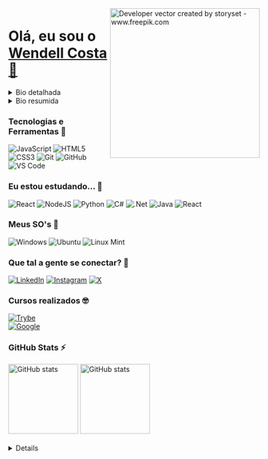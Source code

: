 <img align="right" alt="Developer vector created by storyset - www.freepik.com" height="300" src="https://github.com/wl-costa/wlcosta/assets/160422244/7f5a5899-4346-4b9b-9a2e-2c79bdd955fe">

<h1>
    <a><span>Olá, eu sou o <a href="linkedin.com/in/wendell-costa-b824ab2b5/">Wendell Costa 👋</span></a>
</h1>

<details align="left">
  <summary>Bio detalhada</summary> 
 
<p>Graduando em análise e desenvolvimento de sistemas pela Uninter e apaixonado pelo universo da tecnologia. Meu primeiro "Hello World" foi lá em 2021 estudando javascript pelo console do Chrome e desde então traço uma jornada rumo ao meu primeiro emprego como dev. Com a maior parte dos estudos até então focadas em tecnologias full-stack, procuro sempre desenvolver minhas habilidades com bastante estudo, dedicação e é claro, muita, mas muita prática.</p>
<p>Todo e qualquer repositório presente no meu perfil, até mesmo esse readme, aceitará code reviews, meu principal intuito é melhorar, então fique sinta-se à vontade para dar aquela ajudinha! :)</p>
<p>No mais, eu gostaria de deixar claro que sou apaixonado por games de ação/rpg e filmes/livros de ficção científica, então se quiser trocar uma ideia sobre buracos negros, paradoxos ou até mesmo marcar uma partida de fortnite, me adiciona no instagram: (<a href="https://www.linkedin.com/in/wendell-costa-b824ab2b5/">@dni.costa</a>) - Só não prometo ganhar a partida XD.</p>

</details>

<details align="left"> 
  <summary>Bio resumida</summary> 
    <p>💻 Eu estou estudando desenvolvimento full-stack.</p>
    <p>🎓 Eu curso Análise e Desenvolvimento de Sistemas | Uninter.</p>
    <p>👩‍💻 Atualmente eu procuro um estágio e primeiro emprego como desenvolvedor.</p>
    <p>🔎 Também sou curioso sobre o espaço e paradoxos confusos.</p>
    <p>✒️ No meu tempo livre eu gosto de jogar jogos de ação/rpg e ler livros de ficção científica.</p>
    <p>🎮 Jogando: Metal Gear Solid 5 - The Phantom Pain.</p>
    <p>📚 Lendo: 1984 - George Orwell.</p>

</details>

<h3 align="left">Tecnologias e Ferramentas 🔧</h3>

![JavaScript](https://img.shields.io/badge/javascript-%23323330.svg?style=for-the-badge&logo=javascript&logoColor=%23F7DF1E)
![HTML5](https://img.shields.io/badge/html5-%23E34F26.svg?style=for-the-badge&logo=html5&logoColor=white)
![CSS3](https://img.shields.io/badge/css3-%231572B6.svg?style=for-the-badge&logo=css3&logoColor=white)
![Git](https://img.shields.io/badge/git-%23F05033.svg?style=for-the-badge&logo=git&logoColor=white)
![GitHub](https://img.shields.io/badge/github-%23121011.svg?style=for-the-badge&logo=github&logoColor=white)
![VS Code](https://img.shields.io/badge/VS%20Code-0078d7.svg?style=for-the-badge&logo=visual-studio-code&logoColor=white)

<h3 align="left">Eu estou estudando... 🧩</h3>

![React](https://img.shields.io/badge/react-%2320232a.svg?style=for-the-badge&logo=react&logoColor=%2361DAFB)
![NodeJS](https://img.shields.io/badge/node.js-6DA55F?style=for-the-badge&logo=node.js&logoColor=white)
![Python](https://img.shields.io/badge/python-3670A0?style=for-the-badge&logo=python&logoColor=ffdd54)
![C#](https://img.shields.io/badge/c%23-%23239120.svg?style=for-the-badge&logo=csharp&logoColor=white)
![.Net](https://img.shields.io/badge/.NET-5C2D91?style=for-the-badge&logo=.net&logoColor=white)
![Java](https://img.shields.io/badge/java-%23ED8B00.svg?style=for-the-badge&logo=openjdk&logoColor=white)
![React](https://img.shields.io/badge/react-%2320232a.svg?style=for-the-badge&logo=react&logoColor=%2361DAFB)

<h3 align="left">Meus SO's 💾</h3>

![Windows](https://img.shields.io/badge/Windows-0078D6?style=for-the-badge&logo=windows&logoColor=white)
![Ubuntu](https://img.shields.io/badge/Ubuntu-E95420?style=for-the-badge&logo=ubuntu&logoColor=white)
![Linux Mint](https://img.shields.io/badge/Linux%20Mint-87CF3E?style=for-the-badge&logo=Linux%20Mint&logoColor=white)

<h3 align="left">Que tal a gente se conectar? 🔗</h3>

[![LinkedIn](https://img.shields.io/badge/-LinkedIn-caccce?style=for-the-badge&logo=linkedin&logoColor=0e76a8&color:000)](https://www.linkedin.com/in/wendell-costa-b824ab2b5/)
[![Instagram](https://img.shields.io/badge/-Instagram-caccce?style=for-the-badge&logo=instagram&logoColor=C13584&color:FFF)](https://www.instagram.com/dni.costa?igsh=Njg0N2JtZ2g1Znl6)
[![X](https://img.shields.io/badge/-X_(Twitter)-000?style=for-the-badge&logo=x&logoColor=whitecolor:FFF)](https://www.instagram.com/dni.costa?igsh=Njg0N2JtZ2g1Znl6)

<h3 align="left">Cursos realizados 🤓</h3>

[![Trybe](https://img.shields.io/badge/fundamentos_do_desenvolvimento_web_-_trybe-1eb720?style=for-the-badge&logo=fundamentos_do_desenvolvimento_web&logoColor=white)](https://www.credential.net/49f32a2e-e33f-4472-b163-2569de8d088f)
<br>
[![Google](https://img.shields.io/badge/suporte_em_ti_-_google-4285F4?style=for-the-badge&logo=fundamentos_do_desenvolvimento_web&logoColor=white)](https://www.coursera.org/account/accomplishments/specialization/Z555645HKNGT)


<h3 align="left">GitHub Stats ⚡</h3>
<div>
    <a href="https://github.com/wl-costa"><img height="140em" alt="GitHub stats" src="https://github-readme-stats.vercel.app/api/top-langs/?username=wl-costa&layout=compact&langs_count=7&theme=transparent"/></a>
    <a href="https://github.com/wl-costa"><img height="140em" alt="GitHub stats" src="https://github-readme-stats.vercel.app/api?username=wl-costa&show_icons=true&theme=transparent&hide=issues"/>
</div>
<br>

<details align="left">
  <summary>Detalhes ⚙️</summary>
    
  - Badges by <a href="https://shields.io/">shields.io</a><br>
  - GitHub Stats by <a href="https://github.com/anuraghazra/github-readme-stats">anuraghazra</a>
  - Web illustrations by <a href="https://storyset.com/web">Storyset</a> (edited by author)
 
  <div align="center">Made with 💙 by <a href="https://github.com/wl-costa">wl-Costa</a>.</div>

</details>
